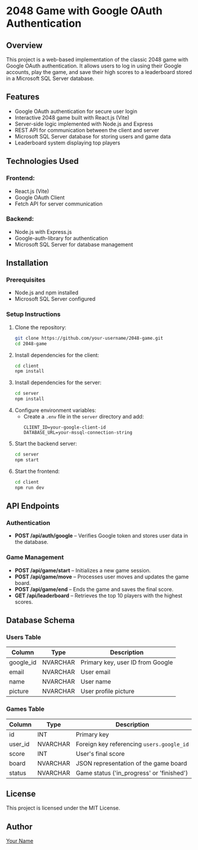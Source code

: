 # 2048 Game with Google OAuth Authentication

## Overview
This project is a web-based implementation of the classic 2048 game with Google OAuth authentication. It allows users to log in using their Google accounts, play the game, and save their high scores to a leaderboard stored in a Microsoft SQL Server database.

## Features
- Google OAuth authentication for secure user login
- Interactive 2048 game built with React.js (Vite)
- Server-side logic implemented with Node.js and Express
- REST API for communication between the client and server
- Microsoft SQL Server database for storing users and game data
- Leaderboard system displaying top players

## Technologies Used
### Frontend:
- React.js (Vite)
- Google OAuth Client
- Fetch API for server communication

### Backend:
- Node.js with Express.js
- Google-auth-library for authentication
- Microsoft SQL Server for database management

## Installation
### Prerequisites
- Node.js and npm installed
- Microsoft SQL Server configured

### Setup Instructions
1. Clone the repository:
   ```sh
   git clone https://github.com/your-username/2048-game.git
   cd 2048-game
   ```
2. Install dependencies for the client:
   ```sh
   cd client
   npm install
   ```
3. Install dependencies for the server:
   ```sh
   cd server
   npm install
   ```
4. Configure environment variables:
   - Create a `.env` file in the `server` directory and add:
     ```env
     CLIENT_ID=your-google-client-id
     DATABASE_URL=your-mssql-connection-string
     ```
5. Start the backend server:
   ```sh
   cd server
   npm start
   ```
6. Start the frontend:
   ```sh
   cd client
   npm run dev
   ```

## API Endpoints
### Authentication
- **POST /api/auth/google** – Verifies Google token and stores user data in the database.

### Game Management
- **POST /api/game/start** – Initializes a new game session.
- **POST /api/game/move** – Processes user moves and updates the game board.
- **POST /api/game/end** – Ends the game and saves the final score.
- **GET /api/leaderboard** – Retrieves the top 10 players with the highest scores.

## Database Schema
### Users Table
| Column    | Type      | Description         |
|-----------|----------|---------------------|
| google_id | NVARCHAR | Primary key, user ID from Google |
| email     | NVARCHAR | User email |
| name      | NVARCHAR | User name |
| picture   | NVARCHAR | User profile picture |

### Games Table
| Column   | Type      | Description         |
|----------|----------|---------------------|
| id       | INT      | Primary key |
| user_id  | NVARCHAR | Foreign key referencing `users.google_id` |
| score    | INT      | User's final score |
| board    | NVARCHAR | JSON representation of the game board |
| status   | NVARCHAR | Game status ('in_progress' or 'finished') |

## License
This project is licensed under the MIT License.

## Author
[Your Name](https://github.com/your-username)

